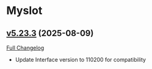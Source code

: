 # Myslot

## [v5.23.3](https://github.com/tg123/myslot/tree/v5.23.3) (2025-08-09)
[Full Changelog](https://github.com/tg123/myslot/commits/v5.23.3) 

- Update Interface version to 110200 for compatibility  
